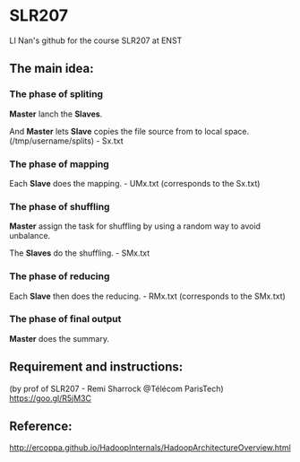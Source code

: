 # SLR207
LI Nan's github for the course SLR207 at ENST

## The main idea:

### The phase of spliting

__Master__ lanch the __Slaves__.

And __Master__ lets __Slave__ copies the file source from to local space. (/tmp/username/splits) - Sx.txt

### The phase of mapping

Each __Slave__ does the mapping. - UMx.txt (corresponds to the Sx.txt)

### The phase of shuffling

__Master__ assign the task for shuffling by using a random way to avoid unbalance. 

The __Slaves__ do the shuffling. - SMx.txt

### The phase of reducing

Each __Slave__ then does the reducing. - RMx.txt (corresponds to the SMx.txt)

### The phase of final output

__Master__ does the summary.


## Requirement and instructions: 

(by prof of SLR207 - Remi Sharrock @Télécom ParisTech)
https://goo.gl/R5jM3C

## Reference: 

http://ercoppa.github.io/HadoopInternals/HadoopArchitectureOverview.html
